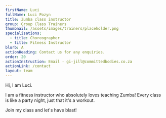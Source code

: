 ```yaml
---
firstName: Luci
fullName: Luci Pozyn
title: Zumba class instructor
group: Group Class Trainers
thumbnail: /assets/images/trainers/placeholder.png
specialisations:
  - title: Choreographer
  - title: Fitness Instructor
blurb: A
actionHeading: Contact us for any enquiries.
order: 20
actionInstruction: Email - gi-jill@committedbodies.co.za
actionLink: /contact
layout: team
---
```

Hi, I am Luci.

I﻿ am a fitness instructor who absolutely loves teaching Zumba!
E﻿very class is like a party night, just that it's a workout.

J﻿oin my class and let's have blast! 